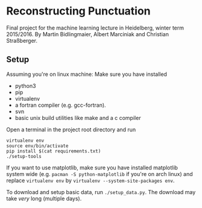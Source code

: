 # Reconstructing Punctuation

Final project for the machine learning lecture in Heidelberg, winter term 2015/2016.
By Martin Bidlingmaier, Albert Marciniak and Christian Straßberger.


## Setup

Assuming you're on linux machine:
Make sure you have installed

* python3
* pip
* virtualenv
* a fortran compiler (e.g. gcc-fortran).
* svn
* basic unix build utilities like make and a c compiler

Open a terminal in the project root directory and run
```shell
virtualenv env
source env/bin/activate
pip install $(cat requirements.txt)
./setup-tools
```
If you want to use matplotlib, make sure you have installed matplotlib system wide (e.g. `pacman -S python-matplotlib` if you're on arch linux) and replace `virtualenv env` by `virtualenv --system-site-packages env`.

To download and setup basic data, run `./setup_data.py`.
The download may take *very* long (multiple days).
